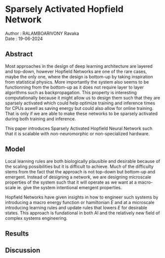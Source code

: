 # Sparsely Activated Hopfield Network 

Author : RALAMBOARIVONY Ravaka \
Date : 19-06-2024

## Abstract

Most approaches in the design of deep learning architecture are layered and top-down, however Hopfield Networks are one of the rare cases, maybe the only one, where the design is bottom-up by taking inspiration from statistical physics. More importantly the system also seems to be functionning from the bottom-up as it does not require layer to layer algorithms such as backpropagation. This property is interesting computationally because it might allow us to design them such that they are sparsely activated which could  help optimize training and inference times for CPUs aswell as saving energy but could also allow for online training. That is only if we are able to make these networks to be sparsely activated during both training and inference.

This paper introduces Sparsely Activated Hopfield Neural Network such that it is scalable with non-neuromorphic or non-specialized hardware.

## Model

Local learning rules are both biologically plausible and desirable because of the scaling possibilities but it is difficult to achieve. Much of the difficulty stems from the fact that the approach is not top-down but bottom-up and emergent. Instead of designing a network, we are designing microscale properties of the system such that it will operate as we want at a macro-scale ie. give the system intentional emergent properties.

Hopfield Networks have given insights in how to engineer such systems by introducing a macro energy function or hamiltonian $E$ and at a microscale introducing learning rules and update rules that lowers $E$ for desirable states. This approach is fundational in both AI and the relatively new field of complex systems engineering.

## Results

## Discussion